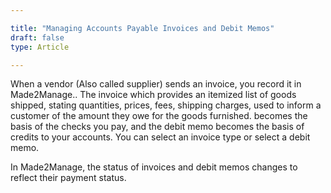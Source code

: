 ```yaml
---

title: "Managing Accounts Payable Invoices and Debit Memos"
draft: false
type: Article

---
```


When a vendor (Also called supplier) sends an invoice, you record it in Made2Manage.. The invoice which provides an itemized list of goods shipped, stating quantities, prices, fees, shipping charges, used to inform a customer of the amount they owe for the goods furnished. becomes the basis of the checks you pay, and the debit memo becomes the basis of credits to your accounts. You can select an invoice type or select a debit memo.

In Made2Manage, the status of invoices and debit memos changes to reflect their payment status.




​